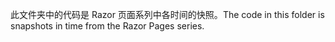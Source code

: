 <span data-ttu-id="7d348-101">此文件夹中的代码是 Razor 页面系列中各时间的快照。</span><span class="sxs-lookup"><span data-stu-id="7d348-101">The code in this folder is snapshots in time from the Razor Pages series.</span></span>
